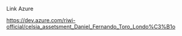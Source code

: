 Link Azure

https://dev.azure.com/riwi-official/celsia_assetsment_Daniel_Fernando_Toro_Londo%C3%B1o
